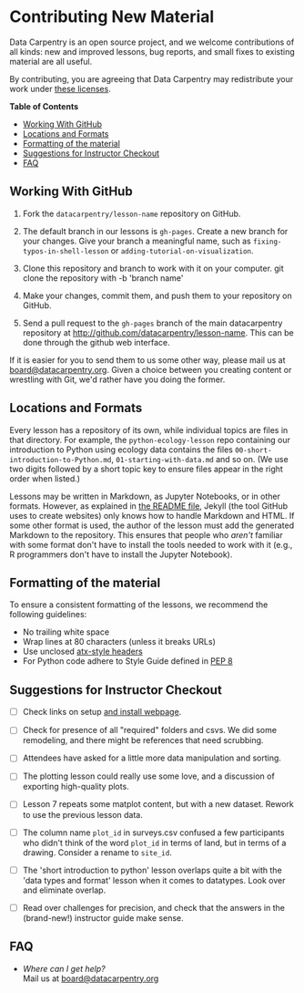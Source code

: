 # Contributing New Material

Data Carpentry is an open source project, and we welcome contributions of all
kinds: new and improved lessons, bug reports, and small fixes to existing
material are all useful.

By contributing, you are agreeing that Data Carpentry may redistribute your
work under [these licenses](LICENSE.md).


**Table of Contents**

- [Working With GitHub](#working-with-github)
- [Locations and Formats](#locations-and-formats)
- [Formatting of the material](#formatting-of-the-material)
- [Suggestions for Instructor Checkout](#suggestions-for-instructor-checkout)
- [FAQ](#faq)


## Working With GitHub

1.  Fork the `datacarpentry/lesson-name` repository on GitHub.

2.  The default branch in our lessons is `gh-pages`. Create a
    new branch for your changes.
    Give your branch a meaningful name,
    such as `fixing-typos-in-shell-lesson`
    or `adding-tutorial-on-visualization`.

3.  Clone this repository and branch to work with it on your computer.
    git clone the repository with -b 'branch name'

4.  Make your changes, commit them, and push them to your repository on GitHub.

5.  Send a pull request to the `gh-pages` branch of the main datacarpentry
    repository at http://github.com/datacarpentry/lesson-name. This can
    be done through the github web interface.

If it is easier for you to send them to us some other way,
please mail us at
[board@datacarpentry.org](mailto:board@datacarpentry.org).
Given a choice between you creating content or wrestling with Git,
we'd rather have you doing the former.


## Locations and Formats

Every lesson has a repository of its own, while individual topics are files
in that directory.  For example, the `python-ecology-lesson` repo containing our
introduction to Python using ecology data contains the files
`00-short-introduction-to-Python.md`,
`01-starting-with-data.md` and so on.  (We use two digits followed by a short
topic key to ensure files appear in the right order when listed.)

Lessons may be written in Markdown, as Jupyter Notebooks, or in other formats.
However, as explained in [the README file](README.md), Jekyll (the tool GitHub
uses to create websites) only knows how to handle Markdown and HTML.  If some
other format is used, the author of the lesson must add the generated Markdown
to the repository.  This ensures that people who *aren't* familiar with some
format don't have to install the tools needed to work with it (e.g., R
programmers don't have to install the Jupyter Notebook).


## Formatting of the material

To ensure a consistent formatting of the lessons, we recommend the following
guidelines:

- No trailing white space
- Wrap lines at 80 characters (unless it breaks URLs)
- Use unclosed [atx-style headers](http://spec.commonmark.org/0.25/#atx-headings)
- For Python code adhere to Style Guide defined in [PEP 8](https://www.python.org/dev/peps/pep-0008/)


## Suggestions for Instructor Checkout

- [ ] Check links on setup [and install webpage](http://www.datacarpentry.org/python-ecology-lesson/).
- [ ] Check for presence of all "required" folders and csvs. We did some
  remodeling, and there might be references that need scrubbing.
- [ ] Attendees have asked for a little more data manipulation and sorting.
- [ ] The plotting lesson could really use some love, and a discussion of
  exporting high-quality plots.
- [ ] Lesson 7 repeats some matplot content, but with a new dataset. Rework to
  use the previous lesson data.
- [ ] The column name `plot_id` in surveys.csv confused a few participants who
  didn't think of the word `plot_id` in terms of land, but in terms of a
  drawing. Consider a rename to `site_id`.
- [ ]  The 'short introduction to python' lesson overlaps quite a bit with the
  'data types and format' lesson when it comes to datatypes. Look over and
  eliminate overlap.
- [ ] Read over challenges for precision, and check that the answers in the
  (brand-new!) instructor guide make sense.


## FAQ

-   *Where can I get help?*
    <br/>
    Mail us at [board@datacarpentry.org](mailto:board@datacarpentry.org)


